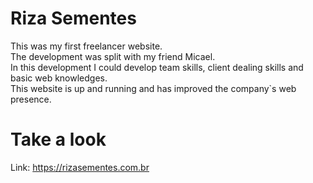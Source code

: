 # Riza Sementes
This was my first freelancer website. <br>
The development was split with my friend Micael.<br>
In this development I could develop team skills, client dealing skills and basic web knowledges. <br>
This website is up and running and has improved the company`s web presence. <br>

# Take a look

Link: https://rizasementes.com.br

